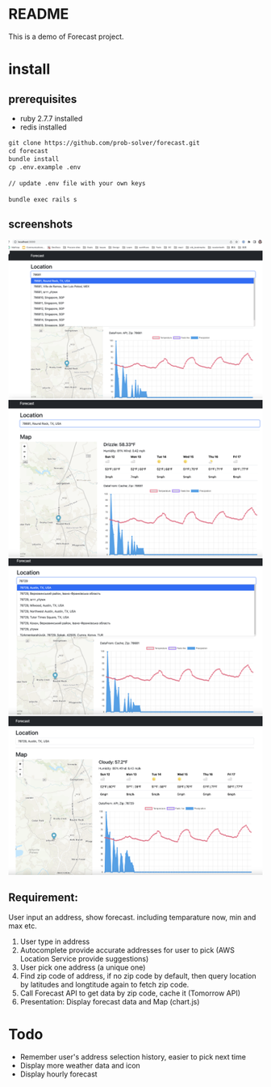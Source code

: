 # README

This is a demo of Forecast project.


# install

## prerequisites
- ruby 2.7.7 installed
- redis installed



```
git clone https://github.com/prob-solver/forecast.git
cd forecast
bundle install
cp .env.example .env

// update .env file with your own keys

bundle exec rails s

```

## screenshots

![AutoComplete address](./doc/images/78681_autocomplete.png)
![Show weather based on address](./doc/images/78681_selected.png)
![AutoComplete 2nd address](./doc/images/78729_autocomplete.png)
![Show weather for 2nd address](./doc/images/78729_selected.png)

## Requirement:
User input an address, show forecast. including temparature now, min and max etc.


1. User type in address
2. Autocomplete provide accurate addresses for user to pick (AWS Location Service provide suggestions)
3. User pick one address (a unique one)
4. Find zip code of address, if no zip code by default, then query location by latitudes and longtitude again to fetch zip code.
5. Call Forecast API to get data by zip code, cache it (Tomorrow API)
6. Presentation: Display forecast data and Map (chart.js)


# Todo
- Remember user's address selection history, easier to pick next time
- Display more weather data and icon
- Display hourly forecast